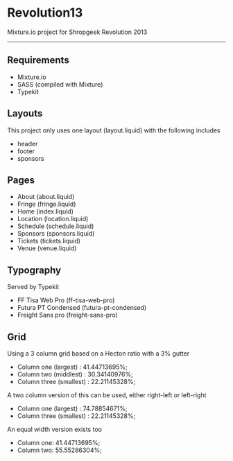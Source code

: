 Revolution13
============

Mixture.io project for Shropgeek Revolution 2013

---

## Requirements
- Mixture.io
- SASS (compiled with Mixture)
- Typekit


## Layouts
This project only uses one layout (layout.liquid) with the following includes
- header
- footer
- sponsors


## Pages
- About (about.liquid)
- Fringe (fringe.liquid)
- Home (index.liquid)
- Location (location.liquid)
- Schedule (schedule.liquid)
- Sponsors (sponsors.liquid)
- Tickets (tickets.liquid)
- Venue (venue.liquid)


## Typography
Served by Typekit
- FF Tisa Web Pro (ff-tisa-web-pro)
- Futura PT Condensed (futura-pt-condensed)
- Freight Sans pro (freight-sans-pro)


## Grid	
Using a 3 column grid based on a Hecton ratio with a 3% gutter
- Column one (largest) : 41.44713695%;
- Column two (middlest) : 30.34140976%;
- Column three (smallest) : 22.21145328%;

A two column version of this can be used, either right-left or left-right
- Column one (largest) : 74.78854671%;
- Column three (smallest) : 22.21145328%;

An equal width version exists too
- Column one: 41.44713695%;
- Column two: 55.55286304%;

